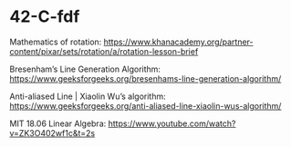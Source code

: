 # 42-C-fdf

Mathematics of rotation:
https://www.khanacademy.org/partner-content/pixar/sets/rotation/a/rotation-lesson-brief

Bresenham’s Line Generation Algorithm:
https://www.geeksforgeeks.org/bresenhams-line-generation-algorithm/

Anti-aliased Line | Xiaolin Wu’s algorithm:
https://www.geeksforgeeks.org/anti-aliased-line-xiaolin-wus-algorithm/

MIT 18.06 Linear Algebra:
https://www.youtube.com/watch?v=ZK3O402wf1c&t=2s
